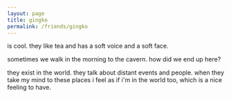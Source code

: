 ```yaml
---
layout: page
title: gingko
permalink: /friends/gingko
---
```


is cool. they like tea and has a soft voice and a soft face. 

sometimes we walk in the morning to the cavern. how did we end up here?

they exist in the world. they talk about distant events and people. when they take my mind to these places i feel as if i'm in the world too, which is a nice feeling to have.